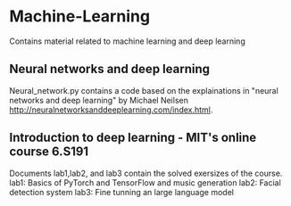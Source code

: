 # Machine-Learning
Contains  material related to machine learning and deep learning

## Neural networks and deep learning
Neural_network.py contains a code based on the explainations in "neural networks and deep learning" by Michael Neilsen http://neuralnetworksanddeeplearning.com/index.html.

##  Introduction to deep learning - MIT's online course 6.S191
Documents lab1,lab2, and lab3 contain the solved exersizes of the course.
lab1: Basics of PyTorch and TensorFlow and music generation
lab2: Facial detection system
lab3: Fine tunning an large language model



